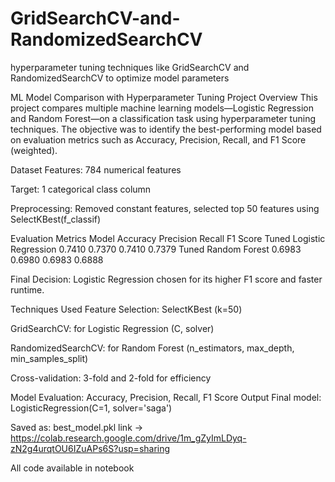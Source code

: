 # GridSearchCV-and-RandomizedSearchCV
hyperparameter tuning techniques like GridSearchCV and RandomizedSearchCV to optimize model parameters

ML Model Comparison with Hyperparameter Tuning
Project Overview
This project compares multiple machine learning models—Logistic Regression and Random Forest—on a classification task using hyperparameter tuning techniques. The objective was to identify the best-performing model based on evaluation metrics such as Accuracy, Precision, Recall, and F1 Score (weighted).

Dataset
Features: 784 numerical features

Target: 1 categorical class column

Preprocessing: Removed constant features, selected top 50 features using SelectKBest(f_classif)

Evaluation Metrics
Model	Accuracy	Precision	Recall	F1 Score
Tuned Logistic Regression	0.7410	0.7370	0.7410	0.7379 
Tuned Random Forest	0.6983	0.6980	0.6983	0.6888 

Final Decision: Logistic Regression chosen for its higher F1 score and faster runtime.

Techniques Used
Feature Selection: SelectKBest (k=50)

GridSearchCV: for Logistic Regression (C, solver)

RandomizedSearchCV: for Random Forest (n_estimators, max_depth, min_samples_split)

Cross-validation: 3-fold and 2-fold for efficiency

Model Evaluation: Accuracy, Precision, Recall, F1 Score
Output
Final model: LogisticRegression(C=1, solver='saga')

Saved as: best_model.pkl
link -> https://colab.research.google.com/drive/1m_gZyImLDyq-zN2g4urqtOU6IZuAPs6S?usp=sharing

All code available in notebook
